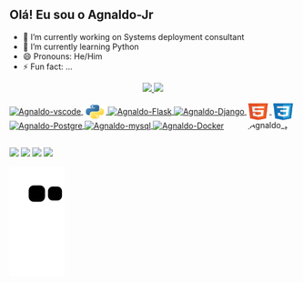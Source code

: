 ## Olá! Eu sou o Agnaldo-Jr
- 🔭 I’m currently working on Systems deployment consultant
- 🌱 I’m currently learning Python
- 😄 Pronouns: He/Him
- ⚡ Fun fact: ...

<div align="center">
  <a href="https://github.com/Agnaldo-Jr">
  <img height="180em" src="https://github-readme-stats.vercel.app/api?username=Agnaldo-Jr&show_icons=true&theme=dracula&include_all_commits=true&count_private=true"/>
  <img height="180em" src="https://github-readme-stats.vercel.app/api/top-langs/?username=Agnaldo-Jr&layout=compact&langs_count=7&theme=dracula"/>
</div>
<div style="display: inline_block"><br>
  <img align="center" alt="Agnaldo-vscode" height="30" width="40" src="https://cdn.jsdelivr.net/gh/devicons/devicon/icons/vscode/vscode-original.svg">
  <img align="center" alt="Agnaldo-Python" height="30" width="40" src="https://raw.githubusercontent.com/devicons/devicon/master/icons/python/python-original.svg">
  <img align="center" alt="Agnaldo-Flask" height="30" width="40" src="https://cdn.jsdelivr.net/gh/devicons/devicon/icons/flask/flask-original.svg">
  <img align="center" alt="Agnaldo-Django" height="30" width="40" src="https://cdn.jsdelivr.net/gh/devicons/devicon/icons/django/django-plain.svg">
  <img align="center" alt="Agnaldo-HTML" height="30" width="40" src="https://raw.githubusercontent.com/devicons/devicon/master/icons/html5/html5-original.svg">
  <img align="center" alt="Agnaldo-CSS" height="30" width="40" src="https://raw.githubusercontent.com/devicons/devicon/master/icons/css3/css3-original.svg">
  <img align="center" alt="Agnaldo-Postgre" height="30" width="40" src="https://cdn.jsdelivr.net/gh/devicons/devicon/icons/postgresql/postgresql-plain.svg">
  <img align="center" alt="Agnaldo-mysql" height="30" width="40" src="https://cdn.jsdelivr.net/gh/devicons/devicon/icons/mysql/mysql-plain.svg">
  <img align="center" alt="Agnaldo-Docker" height="30" width="40" src="https://cdn.jsdelivr.net/gh/devicons/devicon/icons/docker/docker-plain.svg">
  <img align="right" alt="Agnaldo_pic" height="150" style="border-radius:50px;" src="https://instagram.fbnu2-1.fna.fbcdn.net/v/t51.2885-19/s150x150/81228816_1394172714100858_998831207741390848_n.jpg?_nc_ht=instagram.fbnu2-1.fna.fbcdn.net&_nc_cat=110&_nc_ohc=O8T9hNwzwqoAX-sAzok&edm=ABfd0MgBAAAA&ccb=7-4&oh=00_AT_SA2vYV0_BOJ_Dz-91pXeQoU7lueDlCtxly23GLXAA2Q&oe=61E402F0&_nc_sid=7bff83">
</div>
  
##
 
<div>
  <a href="https://www.linkedin.com/in/agnaldojunior/" target="_blank"><img src="https://img.shields.io/badge/-LinkedIn-%230077B5?style=for-the-badge&logo=linkedin&logoColor=white" target="_blank"></a> 
  <a href = "mailto:contato_agnaldojr@outlook.com"><img src="https://img.shields.io/badge/-Gmail-%23333?style=for-the-badge&logo=gmail&logoColor=white" target="_blank"></a>
  <a href="https://instagram.com/agnaldojuunior" target="_blank"><img src="https://img.shields.io/badge/-Instagram-%23E4405F?style=for-the-badge&logo=instagram&logoColor=white" target="_blank"></a>
 <a href="https://discord.gg/wagxzStdcR" target="_blank"><img src="https://img.shields.io/badge/Discord-7289DA?style=for-the-badge&logo=discord&logoColor=white" target="_blank"></a>
 
  ![Snake animation](https://github.com/rafaballerini/rafaballerini/blob/output/github-contribution-grid-snake.svg)
 
</div>
